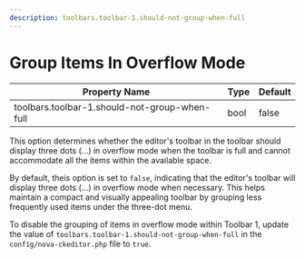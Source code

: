 ```yaml
---
description: toolbars.toolbar-1.should-not-group-when-full
---
```


# Group Items In Overflow Mode

| Property Name                                 | Type | Default |
| --------------------------------------------- | ---- | ------- |
| toolbars.toolbar-1.should-not-group-when-full | bool | false   |

This option determines whether the editor's toolbar in the toolbar should display three dots (...) in overflow mode when the toolbar is full and cannot accommodate all the items within the available space.

By default, theis option is set to `false`, indicating that the editor's toolbar will display three dots (...) in overflow mode when necessary. This helps maintain a compact and visually appealing toolbar by grouping less frequently used items under the three-dot menu.

To disable the grouping of items in overflow mode within Toolbar 1, update the value of `toolbars.toolbar-1.should-not-group-when-full` in the `config/nova-ckeditor.php` file to `true`.





